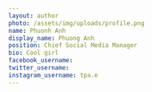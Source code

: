 ```yaml
---
layout: author
photo: /assets/img/uploads/profile.png
name: Phuonh Anh
display_name: Phuong Anh
position: Chief Social Media Manager
bio: Cool girl
facebook_username: 
twitter_username: 
instagram_username: tpa.e
---
```

